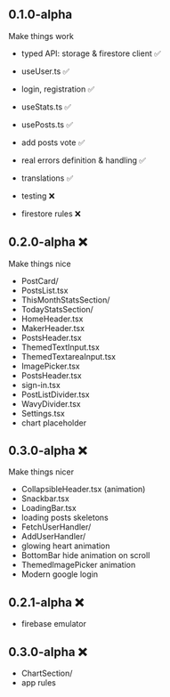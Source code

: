 ## 0.1.0-alpha

Make things work

- typed API: storage & firestore client ✅
- useUser.ts ✅
- login, registration ✅

- useStats.ts ✅

- usePosts.ts ✅

- add posts vote ✅

- real errors definition & handling ✅

- translations ✅

- testing ❌

- firestore rules ❌

## 0.2.0-alpha ❌

Make things nice

- PostCard/
- PostsList.tsx
- ThisMonthStatsSection/
- TodayStatsSection/
- HomeHeader.tsx
- MakerHeader.tsx
- PostsHeader.tsx
- ThemedTextInput.tsx
- ThemedTextareaInput.tsx
- ImagePicker.tsx
- PostsHeader.tsx
- sign-in.tsx
- PostListDivider.tsx
- WavyDivider.tsx
- Settings.tsx
- chart placeholder

## 0.3.0-alpha ❌

Make things nicer

- CollapsibleHeader.tsx (animation)
- Snackbar.tsx
- LoadingBar.tsx
- loading posts skeletons
- FetchUserHandler/
- AddUserHandler/
- glowing heart animation
- BottomBar hide animation on scroll
- ThemedImagePicker animation
- Modern google login

## 0.2.1-alpha ❌

- firebase emulator

## 0.3.0-alpha ❌

- ChartSection/
- app rules
